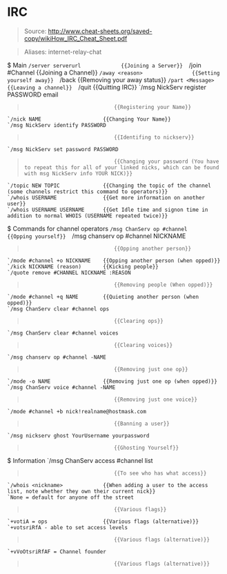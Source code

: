 # IRC

> Source: http://www.cheat-sheets.org/saved-copy/wikiHow_IRC_Cheat_Sheet.pdf

> Aliases: internet-relay-chat

$ Main
    `/server serverurl             {{Joining a Server}} 
    `/join #Channel                {{Joining a Channel}} 
    `/away <reason>                {{Setting yourself away}} 
    `/back                         {{Removing your away status}} 
    `/part <Message>               {{Leaving a channel}} 
    `/quit <Message>               {{Quitting IRC}} 
    `/msg NickServ register PASSWORD email
>                                  {{Registering your Name}} 
    `/nick NAME                    {{Changing Your Name}} 
    `/msg NickServ identify PASSWORD
>                                  {{Identifing to nickserv}} 
    `/msg NickServ set password PASSWORD
>                                  {{Changing your password (You have to repeat this for all of your linked nicks, which can be found with msg NickServ info YOUR NICK)}} 
    `/topic NEW TOPIC              {{Changing the topic of the channel (some channels restrict this command to operators)}} 
    `/whois USERNAME               {{Get more information on another user}} 
    `/whois USERNAME USERNAME      {{Get Idle time and signon time in addition to normal WHOIS (USERNAME repeated twice)}} 

$ Commands for channel operators
    `/msg ChanServ op #channel     {{Opping yourself}} 
    `/msg chanserv op #channel NICKNAME
>                                  {{Opping another person}} 
    `/mode #channel +o NICKNAME    {{Opping another person (when opped)}} 
    `/kick NICKNAME (reason)       {{Kicking people}} 
    `/quote remove #CHANNEL NICKNAME :REASON
>                                  {{Removing people (When opped)}} 
    `/mode #channel +q NAME        {{Quieting another person (when opped)}} 
    `/msg ChanServ clear #channel ops
>                                  {{Clearing ops}} 
    `/msg ChanServ clear #channel voices
>                                  {{Clearing voices}} 
    `/msg chanserv op #channel -NAME
>                                  {{Removing just one op}} 
    `/mode -o NAME                 {{Removing just one op (when opped)}} 
    `/msg ChanServ voice #channel -NAME
>                                  {{Removing just one voice}} 
    `/mode #channel +b nick!realname@hostmask.com
>                                  {{Banning a user}} 
    `/msg nickserv ghost YourUsername yourpassword
>                                  {{Ghosting Yourself}} 

$ Information
    `/msg ChanServ access #channel list
>                                  {{To see who has what access}} 
    `/whois <nickname>             {{When adding a user to the access list, note whether they own their current nick}} 
    `None = default for anyone off the street
>                                  {{Various flags}} 
    `+votiA = ops                  {{Various flags (alternative)}} 
    `+votsriRfA - able to set access levels
>                                  {{Various flags (alternative)}} 
    `+vVoOtsriRfAF = Channel founder
>                                  {{Various flags (alternative)}} 

